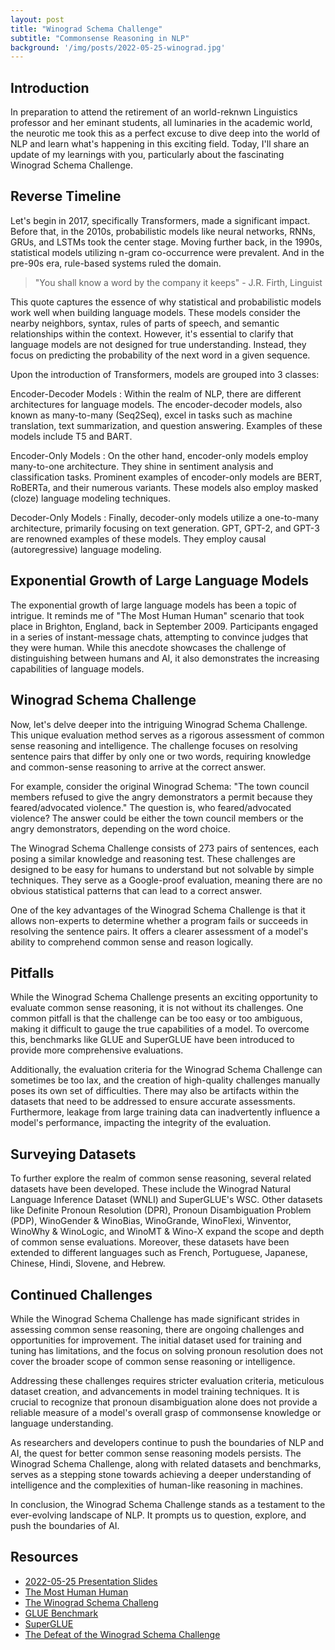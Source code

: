 ```yaml
---
layout: post
title: "Winograd Schema Challenge"
subtitle: "Commonsense Reasoning in NLP"
background: '/img/posts/2022-05-25-winograd.jpg'
---
```


## Introduction

In preparation to attend the retirement of an world-reknwn Linguistics professor and her eminant students, all luminaries in the academic world, the neurotic me took this as a perfect excuse to dive deep into the world of NLP and learn what's happening in this exciting field. Today, I'll share an update of my learnings with you, particularly about the fascinating Winograd Schema Challenge.

## Reverse Timeline

Let's begin in 2017, specifically Transformers, made a significant impact. Before that, in the 2010s, probabilistic models like neural networks, RNNs, GRUs, and LSTMs took the center stage. Moving further back, in the 1990s, statistical models utilizing n-gram co-occurrence were prevalent. And in the pre-90s era, rule-based systems ruled the domain.

> "You shall know a word by the company it keeps" - J.R. Firth, Linguist

This quote captures the essence of why statistical and probabilistic models work well when building language models. These models consider the nearby neighbors, syntax, rules of parts of speech, and semantic relationships within the context. However, it's essential to clarify that language models are not designed for true understanding. Instead, they focus on predicting the probability of the next word in a given sequence.

Upon the introduction of Transformers, models are grouped into 3 classes:

Encoder-Decoder Models
: Within the realm of NLP, there are different architectures for language models. The encoder-decoder models, also known as many-to-many (Seq2Seq), excel in tasks such as machine translation, text summarization, and question answering. Examples of these models include T5 and BART.

Encoder-Only Models
: On the other hand, encoder-only models employ many-to-one architecture. They shine in sentiment analysis and classification tasks. Prominent examples of encoder-only models are BERT, RoBERTa, and their numerous variants. These models also employ masked (cloze) language modeling techniques.

Decoder-Only Models
: Finally, decoder-only models utilize a one-to-many architecture, primarily focusing on text generation. GPT, GPT-2, and GPT-3 are renowned examples of these models. They employ causal (autoregressive) language modeling.

## Exponential Growth of Large Language Models

The exponential growth of large language models has been a topic of intrigue. It reminds me of "The Most Human Human" scenario that took place in Brighton, England, back in September 2009. Participants engaged in a series of instant-message chats, attempting to convince judges that they were human. While this anecdote showcases the challenge of distinguishing between humans and AI, it also demonstrates the increasing capabilities of language models.

## Winograd Schema Challenge

Now, let's delve deeper into the intriguing Winograd Schema Challenge. This unique evaluation method serves as a rigorous assessment of common sense reasoning and intelligence. The challenge focuses on resolving sentence pairs that differ by only one or two words, requiring knowledge and common-sense reasoning to arrive at the correct answer.

For example, consider the original Winograd Schema: "The town council members refused to give the angry demonstrators a permit because they feared/advocated violence." The question is, who feared/advocated violence? The answer could be either the town council members or the angry demonstrators, depending on the word choice.

The Winograd Schema Challenge consists of 273 pairs of sentences, each posing a similar knowledge and reasoning test. These challenges are designed to be easy for humans to understand but not solvable by simple techniques. They serve as a Google-proof evaluation, meaning there are no obvious statistical patterns that can lead to a correct answer.

One of the key advantages of the Winograd Schema Challenge is that it allows non-experts to determine whether a program fails or succeeds in resolving the sentence pairs. It offers a clearer assessment of a model's ability to comprehend common sense and reason logically.

## Pitfalls

While the Winograd Schema Challenge presents an exciting opportunity to evaluate common sense reasoning, it is not without its challenges. One common pitfall is that the challenge can be too easy or too ambiguous, making it difficult to gauge the true capabilities of a model. To overcome this, benchmarks like GLUE and SuperGLUE have been introduced to provide more comprehensive evaluations.

Additionally, the evaluation criteria for the Winograd Schema Challenge can sometimes be too lax, and the creation of high-quality challenges manually poses its own set of difficulties. There may also be artifacts within the datasets that need to be addressed to ensure accurate assessments. Furthermore, leakage from large training data can inadvertently influence a model's performance, impacting the integrity of the evaluation.

## Surveying Datasets

To further explore the realm of common sense reasoning, several related datasets have been developed. These include the Winograd Natural Language Inference Dataset (WNLI) and SuperGLUE's WSC. Other datasets like Definite Pronoun Resolution (DPR), Pronoun Disambiguation Problem (PDP), WinoGender & WinoBias, WinoGrande, WinoFlexi, Winventor, WinoWhy & WinoLogic, and WinoMT & Wino-X expand the scope and depth of common sense evaluations. Moreover, these datasets have been extended to different languages such as French, Portuguese, Japanese, Chinese, Hindi, Slovene, and Hebrew.

## Continued Challenges

While the Winograd Schema Challenge has made significant strides in assessing common sense reasoning, there are ongoing challenges and opportunities for improvement. The initial dataset used for training and tuning has limitations, and the focus on solving pronoun resolution does not cover the broader scope of common sense reasoning or intelligence.

Addressing these challenges requires stricter evaluation criteria, meticulous dataset creation, and advancements in model training techniques. It is crucial to recognize that pronoun disambiguation alone does not provide a reliable measure of a model's overall grasp of commonsense knowledge or language understanding.

As researchers and developers continue to push the boundaries of NLP and AI, the quest for better common sense reasoning models persists. The Winograd Schema Challenge, along with related datasets and benchmarks, serves as a stepping stone towards achieving a deeper understanding of intelligence and the complexities of human-like reasoning in machines.

In conclusion, the Winograd Schema Challenge stands as a testament to the ever-evolving landscape of NLP. It prompts us to question, explore, and push the boundaries of AI.

## Resources

- [2022-05-25 Presentation Slides](/docs/JournalClub%202022-05-25%20NLP.pdf)
- [The Most Human Human](https://www.goodreads.com/book/show/8884400-the-most-human-human)
- [The Winograd Schema Challeng](http://commonsensereasoning.org/2011/papers/Levesque.pdf )
- [GLUE Benchmark](https://gluebenchmark.com/)
- [SuperGLUE](https://super.gluebenchmark.com/)
- [The Defeat of the Winograd Schema Challenge](https://arxiv.org/abs/2201.02387)